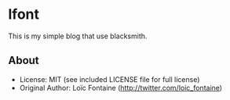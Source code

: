 lfont
=====
This is my simple blog that use blacksmith.

About
-----
* License:           MIT (see included LICENSE file for full license)
* Original Author:   Loïc Fontaine (http://twitter.com/loic_fontaine)